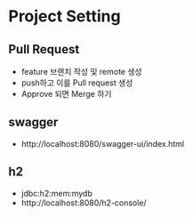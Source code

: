 # Project Setting

## Pull Request
- feature 브랜치 작성 및 remote 생성
- push하고 이를 Pull request 생성
- Approve 되면 Merge 하기

## swagger
- http://localhost:8080/swagger-ui/index.html

## h2
- jdbc:h2:mem:mydb
- http://localhost:8080/h2-console/

